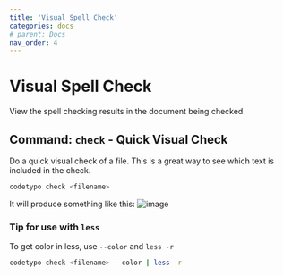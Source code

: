 ```yaml
---
title: 'Visual Spell Check'
categories: docs
# parent: Docs
nav_order: 4
---
```


# Visual Spell Check

View the spell checking results in the document being checked.

## Command: `check` - Quick Visual Check

Do a quick visual check of a file. This is a great way to see which text is included in the check.

```sh
codetypo check <filename>
```

It will produce something like this:
![image](https://user-images.githubusercontent.com/3740137/35588848-2a8f1bca-0602-11e8-9cda-fddee2742c35.png)

### Tip for use with `less`

To get color in less, use `--color` and `less -r`

```sh
codetypo check <filename> --color | less -r
```
